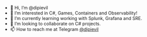 - 👋 Hi, I’m @dipievil
- 👀 I’m interested in C#, Games, Containers and Observability!
- 🌱 I’m currently learning working with Splunk, Grafana and SRE.
- 💞️ I’m looking to collaborate on C# projects.
- 📫 How to reach me at Telegram [@dipievil](https://t.me/dipievil)

